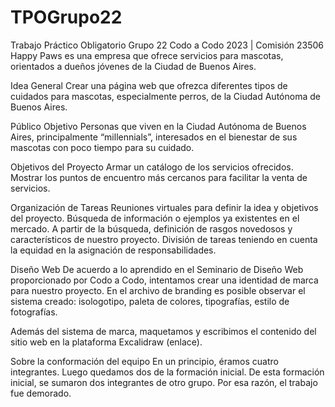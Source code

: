 # TPOGrupo22
Trabajo Práctico Obligatorio Grupo 22 Codo a Codo 2023 | Comisión 23506
Happy Paws es una empresa que ofrece servicios para mascotas, orientados a dueños jóvenes de la Ciudad de Buenos Aires.

Idea General
Crear una página web que ofrezca diferentes tipos de cuidados para mascotas, especialmente perros, de la Ciudad Autónoma de Buenos Aires.

Público Objetivo
Personas que viven en la Ciudad Autónoma de Buenos Aires, principalmente “millennials”, interesados en el bienestar de sus mascotas con poco tiempo para su cuidado.

Objetivos del Proyecto
Armar un catálogo de los servicios ofrecidos.
Mostrar los puntos de encuentro más cercanos para facilitar la venta de servicios.

Organización de Tareas
Reuniones virtuales para definir la idea y objetivos del proyecto.
Búsqueda de información o ejemplos ya existentes en el mercado.
A partir de la búsqueda, definición de rasgos novedosos y característicos de nuestro proyecto.
División de tareas teniendo en cuenta la equidad en la asignación de responsabilidades.

Diseño Web
De acuerdo a lo aprendido en el Seminario de Diseño Web proporcionado por Codo a Codo, intentamos crear una identidad de marca para nuestro proyecto. En el archivo de branding es posible observar el sistema creado: isologotipo, paleta de colores, tipografías, estilo de fotografías. 

Además del sistema de marca, maquetamos y escribimos el contenido del sitio web en la plataforma Excalidraw (enlace).

Sobre la conformación del equipo
En un principio, éramos cuatro integrantes. Luego quedamos dos de la formación inicial. De esta formación inicial, se sumaron dos integrantes de otro grupo. Por esa razón, el trabajo fue demorado.

